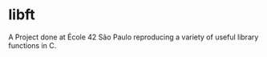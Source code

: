 # libft
A Project done at École 42 São Paulo reproducing a variety of useful library functions in C.
